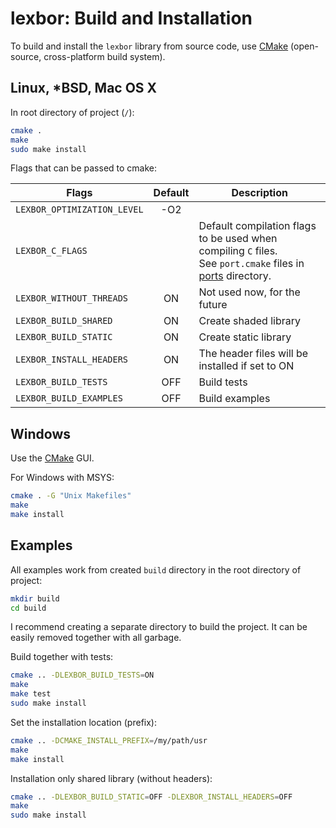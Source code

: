 # lexbor: Build and Installation

To build and install the `lexbor` library from source code, use [CMake] (open-source, cross-platform build system).

## Linux, *BSD, Mac OS X

In root directory of project (`/`):
```bash
cmake .
make
sudo make install
```

Flags that can be passed to cmake:

| Flags | Default | Description |
|---|:---:|---|
|`LEXBOR_OPTIMIZATION_LEVEL`| -O2 |   |
|`LEXBOR_C_FLAGS`|  | Default compilation flags to be used when compiling `C` files.<br>See `port.cmake` files in [ports](https://github.com/lexborisov/lexbor/tree/master/source/lexbor/ports) directory.|
|`LEXBOR_WITHOUT_THREADS`| ON | Not used now, for the future |
|`LEXBOR_BUILD_SHARED`| ON | Create shaded library |
|`LEXBOR_BUILD_STATIC`| ON | Create static library |
|`LEXBOR_INSTALL_HEADERS`| ON | The header files will be installed if set to ON |
|`LEXBOR_BUILD_TESTS`| OFF | Build tests |
|`LEXBOR_BUILD_EXAMPLES`| OFF | Build examples |

## Windows

Use the [CMake] GUI.

For Windows with MSYS: 
```bash
cmake . -G "Unix Makefiles"
make
make install
```

## Examples

All examples work from created `build` directory in the root directory of project:
```bash
mkdir build
cd build
```

I recommend creating a separate directory to build the project. It can be easily removed together with all garbage.

Build together with tests:

```bash
cmake .. -DLEXBOR_BUILD_TESTS=ON
make
make test
sudo make install
```

Set the installation location (prefix):

```bash
cmake .. -DCMAKE_INSTALL_PREFIX=/my/path/usr
make
make install
```

Installation only shared library (without headers):

```bash
cmake .. -DLEXBOR_BUILD_STATIC=OFF -DLEXBOR_INSTALL_HEADERS=OFF 
make
sudo make install
```


[CMake]: https://cmake.org/
